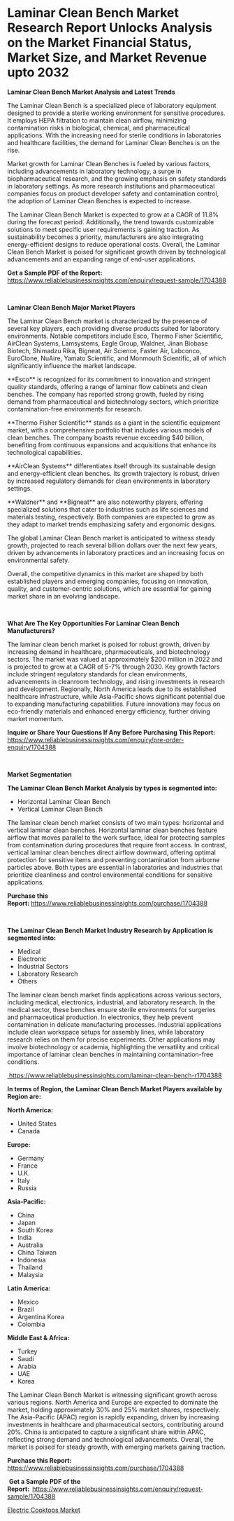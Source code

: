 <p><h1>Laminar Clean Bench Market Research Report Unlocks Analysis on the Market Financial Status, Market Size, and Market Revenue upto 2032</h1></p><p><strong>Laminar Clean Bench Market Analysis and Latest Trends</strong></p>
<p><p>The Laminar Clean Bench is a specialized piece of laboratory equipment designed to provide a sterile working environment for sensitive procedures. It employs HEPA filtration to maintain clean airflow, minimizing contamination risks in biological, chemical, and pharmaceutical applications. With the increasing need for sterile conditions in laboratories and healthcare facilities, the demand for Laminar Clean Benches is on the rise.</p><p>Market growth for Laminar Clean Benches is fueled by various factors, including advancements in laboratory technology, a surge in biopharmaceutical research, and the growing emphasis on safety standards in laboratory settings. As more research institutions and pharmaceutical companies focus on product developer safety and contamination control, the adoption of Laminar Clean Benches is expected to increase.</p><p>The Laminar Clean Bench Market is expected to grow at a CAGR of 11.8% during the forecast period. Additionally, the trend towards customizable solutions to meet specific user requirements is gaining traction. As sustainability becomes a priority, manufacturers are also integrating energy-efficient designs to reduce operational costs. Overall, the Laminar Clean Bench Market is poised for significant growth driven by technological advancements and an expanding range of end-user applications.</p></p>
<p><strong>Get a Sample PDF of the Report:&nbsp;</strong> <a href="https://www.reliablebusinessinsights.com/enquiry/request-sample/1704388?utm_campaign=2716&utm_medium=2&utm_source=Github&utm_content=ia&utm_term=09042025&utm_id=laminar-clean-bench">https://www.reliablebusinessinsights.com/enquiry/request-sample/1704388</a></p>
<p>&nbsp;</p>
<p><strong>Laminar Clean Bench Major Market Players</strong></p>
<p><p>The Laminar Clean Bench market is characterized by the presence of several key players, each providing diverse products suited for laboratory environments. Notable competitors include Esco, Thermo Fisher Scientific, AirClean Systems, Lamsystems, Eagle Group, Waldner, Jinan Biobase Biotech, Shimadzu Rika, Bigneat, Air Science, Faster Air, Labconco, EuroClone, NuAire, Yamato Scientific, and Monmouth Scientific, all of which significantly influence the market landscape.</p><p>**Esco** is recognized for its commitment to innovation and stringent quality standards, offering a range of laminar flow cabinets and clean benches. The company has reported strong growth, fueled by rising demand from pharmaceutical and biotechnology sectors, which prioritize contamination-free environments for research.</p><p>**Thermo Fisher Scientific** stands as a giant in the scientific equipment market, with a comprehensive portfolio that includes various models of clean benches. The company boasts revenue exceeding $40 billion, benefiting from continuous expansions and acquisitions that enhance its technological capabilities.</p><p>**AirClean Systems** differentiates itself through its sustainable design and energy-efficient clean benches. Its growth trajectory is robust, driven by increased regulatory demands for clean environments in laboratory settings.</p><p>**Waldner** and **Bigneat** are also noteworthy players, offering specialized solutions that cater to industries such as life sciences and materials testing, respectively. Both companies are expected to grow as they adapt to market trends emphasizing safety and ergonomic designs.</p><p>The global Laminar Clean Bench market is anticipated to witness steady growth, projected to reach several billion dollars over the next few years, driven by advancements in laboratory practices and an increasing focus on environmental safety.</p><p>Overall, the competitive dynamics in this market are shaped by both established players and emerging companies, focusing on innovation, quality, and customer-centric solutions, which are essential for gaining market share in an evolving landscape.</p></p>
<p>&nbsp;</p>
<p><strong>What Are The Key Opportunities For Laminar Clean Bench Manufacturers?</strong></p>
<p><p>The laminar clean bench market is poised for robust growth, driven by increasing demand in healthcare, pharmaceuticals, and biotechnology sectors. The market was valued at approximately $200 million in 2022 and is projected to grow at a CAGR of 5-7% through 2030. Key growth factors include stringent regulatory standards for clean environments, advancements in cleanroom technology, and rising investments in research and development. Regionally, North America leads due to its established healthcare infrastructure, while Asia-Pacific shows significant potential due to expanding manufacturing capabilities. Future innovations may focus on eco-friendly materials and enhanced energy efficiency, further driving market momentum.</p></p>
<p><strong>Inquire or Share Your Questions If Any Before Purchasing This Report:</strong> <a href="https://www.reliablebusinessinsights.com/enquiry/pre-order-enquiry/1704388?utm_campaign=2716&utm_medium=2&utm_source=Github&utm_content=ia&utm_term=09042025&utm_id=laminar-clean-bench">https://www.reliablebusinessinsights.com/enquiry/pre-order-enquiry/1704388</a></p>
<p>&nbsp;</p>
<p><strong>Market Segmentation</strong></p>
<p><strong>The Laminar Clean Bench Market Analysis by types is segmented into:</strong></p>
<p><ul><li>Horizontal Laminar Clean Bench</li><li>Vertical Laminar Clean Bench</li></ul></p>
<p><p>The laminar clean bench market consists of two main types: horizontal and vertical laminar clean benches. Horizontal laminar clean benches feature airflow that moves parallel to the work surface, ideal for protecting samples from contamination during procedures that require front access. In contrast, vertical laminar clean benches direct airflow downward, offering optimal protection for sensitive items and preventing contamination from airborne particles above. Both types are essential in laboratories and industries that prioritize cleanliness and control environmental conditions for sensitive applications.</p></p>
<p><strong>Purchase this Report:&nbsp;</strong><a href="https://www.reliablebusinessinsights.com/purchase/1704388?utm_campaign=2716&utm_medium=2&utm_source=Github&utm_content=ia&utm_term=09042025&utm_id=laminar-clean-bench">https://www.reliablebusinessinsights.com/purchase/1704388</a></p>
<p>&nbsp;</p>
<p><strong>The Laminar Clean Bench Market Industry Research by Application is segmented into:</strong></p>
<p><ul><li>Medical</li><li>Electronic</li><li>Industrial Sectors</li><li>Laboratory Research</li><li>Others</li></ul></p>
<p><p>The laminar clean bench market finds applications across various sectors, including medical, electronics, industrial, and laboratory research. In the medical sector, these benches ensure sterile environments for surgeries and pharmaceutical production. In electronics, they help prevent contamination in delicate manufacturing processes. Industrial applications include clean workspace setups for assembly lines, while laboratory research relies on them for precise experiments. Other applications may involve biotechnology or academia, highlighting the versatility and critical importance of laminar clean benches in maintaining contamination-free conditions.</p></p>
<p><a href="https://www.reliablebusinessinsights.com/laminar-clean-bench-r1704388?utm_campaign=2716&utm_medium=2&utm_source=Github&utm_content=ia&utm_term=09042025&utm_id=laminar-clean-bench">&nbsp;https://www.reliablebusinessinsights.com/laminar-clean-bench-r1704388</a></p>
<p><strong>In terms of Region, the Laminar Clean Bench Market Players available by Region are:</strong></p>
<p>
    <p> <strong> North America: </strong>
        <ul>
            <li>United States</li>
            <li>Canada</li>
        </ul>
        </p> 
    <p> <strong> Europe: </strong>
        <ul>
            <li>Germany</li>
            <li>France</li>
            <li>U.K.</li>
            <li>Italy</li>
            <li>Russia</li>
        </ul>
        </p> 
    <p> <strong> Asia-Pacific: </strong>
        <ul>
            <li>China</li>
            <li>Japan</li>
            <li>South Korea</li>
            <li>India</li>
            <li>Australia</li>
            <li>China Taiwan</li>
            <li>Indonesia</li>
            <li>Thailand</li>
            <li>Malaysia</li>
        </ul>
        </p> 
    <p> <strong> Latin America: </strong>
        <ul>
            <li>Mexico</li>
            <li>Brazil</li>
            <li>Argentina Korea</li>
            <li>Colombia</li>
        </ul>
        </p> 
    <p> <strong> Middle East & Africa: </strong>
        <ul>
            <li>Turkey</li>
            <li>Saudi</li>
            <li>Arabia</li>
            <li>UAE</li>
            <li>Korea</li>
        </ul>
    </p>
    </p>
<p><p>The Laminar Clean Bench Market is witnessing significant growth across various regions. North America and Europe are expected to dominate the market, holding approximately 30% and 25% market shares, respectively. The Asia-Pacific (APAC) region is rapidly expanding, driven by increasing investments in healthcare and pharmaceutical sectors, contributing around 20%. China is anticipated to capture a significant share within APAC, reflecting strong demand and technological advancements. Overall, the market is poised for steady growth, with emerging markets gaining traction.</p></p>
<p><strong>Purchase this Report: </strong><a href="https://www.reliablebusinessinsights.com/purchase/1704388?utm_campaign=2716&utm_medium=2&utm_source=Github&utm_content=ia&utm_term=09042025&utm_id=laminar-clean-bench">https://www.reliablebusinessinsights.com/purchase/1704388</a></p>
<p>&nbsp;<strong>Get a Sample PDF of the Report:&nbsp;&nbsp;</strong><a href="https://www.reliablebusinessinsights.com/enquiry/request-sample/1704388?utm_campaign=2716&utm_medium=2&utm_source=Github&utm_content=ia&utm_term=09042025&utm_id=laminar-clean-bench">https://www.reliablebusinessinsights.com/enquiry/request-sample/1704388</a></p>
<p><strong></strong></p>
<p><p><a href="https://github.com/stephaniwo144/Market-Research-Report-List-1/blob/main/electric-cooktops-market.md?utm_campaign=2716&utm_medium=2&utm_source=Github&utm_content=ia&utm_term=09042025&utm_id=laminar-clean-bench">Electric Cooktops Market</a></p></p>